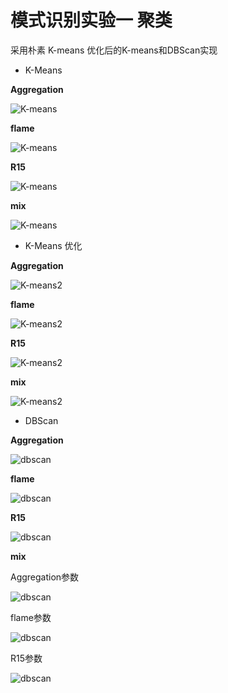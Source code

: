 # 模式识别实验一 聚类

采用朴素 K-means 优化后的K-means和DBScan实现

* K-Means


**Aggregation**

![K-means](imgs/k-means-Aggregation.png)

**flame**

![K-means](imgs/k-means-flame.png)

**R15**

![K-means](imgs/k-means-R15.png)

**mix**

![K-means](imgs/k-means-mix.png)


* K-Means 优化




**Aggregation**

![K-means2](imgs/k-means2-Aggregation.png)

**flame**

![K-means2](imgs/k-means2-flame.png)

**R15**

![K-means2](imgs/k-means2-R15.png)

**mix**

![K-means2](imgs/k-means2-mix.png)









* DBScan



**Aggregation**

![dbscan](imgs/dbscan-Aggregation.png)

**flame**

![dbscan](imgs/dbscan-flame.png)

**R15**

![dbscan](imgs/dbscan-R15.png)

**mix**

Aggregation参数

![dbscan](imgs/dbscan-mix-Aggregation参数.png)


flame参数

![dbscan](imgs/dbscan-mix-flame参数.png)


R15参数

![dbscan](imgs/dbscan-mix-R15参数.png)